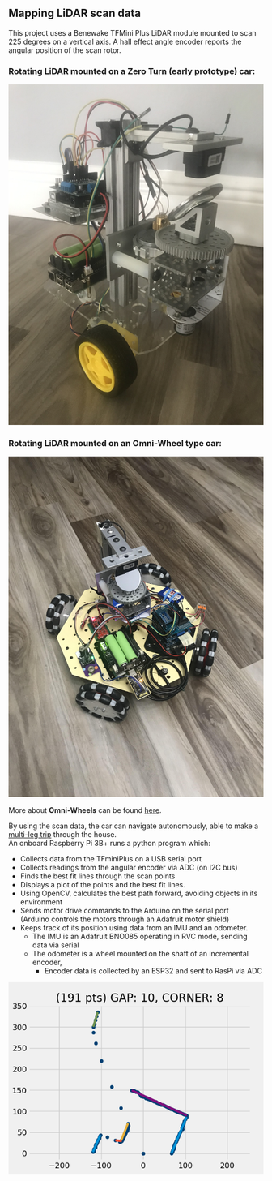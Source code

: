 ## Mapping LiDAR scan data
This project uses a Benewake TFMini Plus LiDAR module mounted to scan 225 degrees on a vertical axis. A hall effect angle encoder reports the angular position of the scan rotor.

### Rotating LiDAR mounted on a Zero Turn (early prototype) car:
![Zero Turn Car with rotating LiDAR](images/IMG-2104.jpg)

### Rotating LiDAR mounted on an Omni-Wheel type car:
![Omni Wheel Car with rotating LiDAR](images/omnibot.jpg)

More about **Omni-Wheels** can be found [here](omni-wheels.md).

By using the scan data, the car can navigate autonomously,
able to make a [multi-leg trip](docs/triplog-21-05-16-06-00/trip_log.md) through the house.  
An onboard Raspberry Pi 3B+ runs a python program which:  
* Collects data from the TFminiPlus on a USB serial port
* Collects readings from the angular encoder via ADC (on I2C bus)
* Finds the best fit lines through the scan points
* Displays a plot of the points and the best fit lines.
* Using OpenCV, calculates the best path forward, avoiding objects in its environment
* Sends motor drive commands to the Arduino on the serial port  
  (Arduino controls the motors through an Adafruit motor shield)
* Keeps track of its position using data from an IMU and an odometer.
  * The IMU is an Adafruit BNO085 operating in RVC mode, sending data via serial
  * The odometer is a wheel mounted on the shaft of an incremental encoder,
    * Encoder data is collected by an ESP32 and sent to RasPi via ADC

![plot showing data points & best-fit lines](images/scandata4.png)


